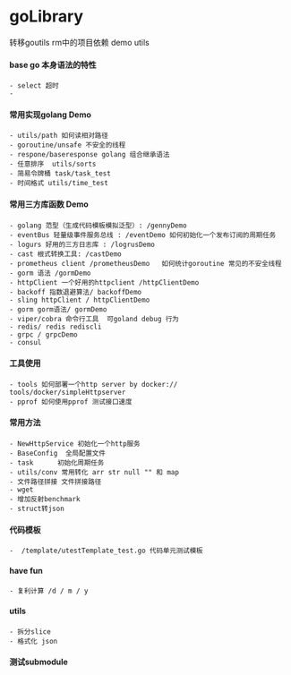 # goLibrary
转移goutils rm中的项目依赖
demo utils

#### base go 本身语法的特性
    - select 超时
    -
#### 常用实现golang Demo
    - utils/path 如何读相对路径
    - goroutine/unsafe 不安全的线程
    - respone/baseresponse golang 组合继承语法
    - 任意排序  utils/sorts
    - 简易令牌桶 task/task_test
    - 时间格式 utils/time_test 
#### 常用三方库函数 Demo
    - golang 范型（生成代码模板模拟泛型）: /gennyDemo
    - eventBus 轻量级事件服务总线 : /eventDemo 如何初始化一个发布订阅的周期任务
    - logurs 好用的三方日志库 : /logrusDemo
    - cast 根式转换工具: /castDemo
    - prometheus client /prometheusDemo   如何统计goroutine 常见的不安全线程
    - gorm 语法 /gormDemo
    - httpClient 一个好用的httpclient /httpClientDemo
    - backoff 指数退避算法/ backoffDemo
    - sling httpClient / httpClientDemo
    - gorm gorm语法/ gormDemo
    - viper/cobra 命令行工具  可goland debug 行为 
    - redis/ redis rediscli
    - grpc / grpcDemo
    - consul
#### 工具使用
    - tools 如何部署一个http server by docker:// tools/docker/simpleHttpserver
    - pprof 如何使用pprof 测试接口速度
#### 常用方法
    - NewHttpService 初始化一个http服务
    - BaseConfig  全局配置文件
    - task      初始化周期任务
    - utils/conv 常用转化 arr str null "" 和 map
    - 文件路径拼接 文件拼接路径 
    - wget
    - 增加反射benchmark 
    - struct转json
#### 代码模板
    -  /template/utestTemplate_test.go 代码单元测试模板
 
#### have fun
    - 复利计算 /d / m / y
    
#### utils
    - 拆分slice
    - 格式化 json
#### 测试submodule

    
        